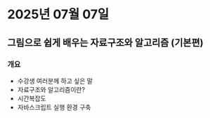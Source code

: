 # 2025년 07월 07일

## 그림으로 쉽게 배우는 자료구조와 알고리즘 (기본편)

### 개요

- 수강생 여러분께 하고 싶은 말
- 자료구조와 알고리즘이란?
- 시간복잡도
- 자바스크립트 실행 환경 구축
